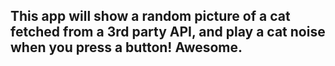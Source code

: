 ## This app will show a random picture of a cat fetched from a 3rd party API, and play a cat noise when you press a button! Awesome.